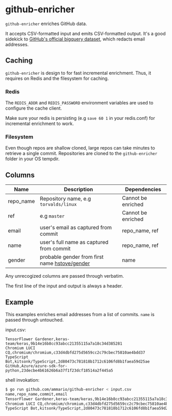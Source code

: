 # github-enricher

`github-enricher` enriches GitHub data.

It accepts CSV-formatted input and emits CSV-formatted output. It's a good sidekick to [GitHub's official
bigquery dataset](https://cloud.google.com/blog/topics/public-datasets/github-on-bigquery-analyze-all-the-open-source-code), which redacts email addresses.

## Caching

`github-enricher` is design to for fast incremental enrichment. Thus, it requires on Redis and the filesystem
for caching.

### Redis

The `REDIS_ADDR` and `REDIS_PASSWORD` environment variables are used to configure the cache client.

Make sure your redis is persisting (e.g `save 60 1` in your redis.conf) for incremental enrichment to work.

### Filesystem

Even though repos are shallow cloned, large repos can take minutes to retrieve a single commit. Repositories
are cloned to the `github-enricher` folder in your OS tempdir.

## Columns

| Name      | Description                                                                       | Dependencies       |
| --------- | --------------------------------------------------------------------------------- | ------------------ |
| repo_name | Repository name, e.g `torvalds/linux`                                             | Cannot be enriched |
| ref       | e.g   `master`                                                                    | Cannot be enriched |
| email     | user's email as captured from commit                                              | repo_name, ref     |
| name      | user's full name as captured from commit                                          | repo_name, ref     |
| gender    | probable gender from first name [hstove/gender](https://github.com/hstove/gender) | name     |

Any unrecogized columns are passed through verbatim.

The first line of the input and output is always a header.

## Example

This examples enriches email addresses from a list of commits. `name` is passed through untouched.

input.csv:

```csv
TensorFlower Gardener,keras-team/keras,9b14e16b8cc93abcc21355115a7a18c34d385281
Chromium LUCI CQ,chromium/chromium,c33d4dbfd275d5659cc2c79cbec75810ae4bdd37
TypeScript Bot,kitsonk/TypeScript,2d80473c781818b1712c6106fd8b1faea59d25ae
GitHub,Azure/azure-sdk-for-python,23decbe4b61626b6a37f1f23dcf18514a2f445a5
```

shell invokation:

```bash
$ go run github.com/ammario/github-enricher < input.csv
name,repo_name,commit,email
TensorFlower Gardener,keras-team/keras,9b14e16b8cc93abcc21355115a7a18c34d385281,mattdangerw@google.com
Chromium LUCI CQ,chromium/chromium,c33d4dbfd275d5659cc2c79cbec75810ae4bdd37,ppz@chromium.org
TypeScript Bot,kitsonk/TypeScript,2d80473c781818b1712c6106fd8b1faea59d25ae,typescriptbot@microsoft.com
```
